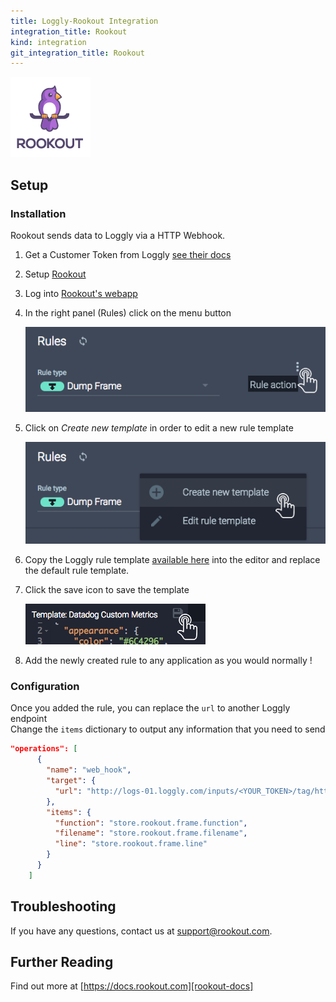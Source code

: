 ```yaml
---
title: Loggly-Rookout Integration
integration_title: Rookout
kind: integration
git_integration_title: Rookout
---
```


![logo][rookout-image]

## Setup

### Installation

Rookout sends data to Loggly via a HTTP Webhook.

1. Get a Customer Token from Loggly [see their docs](loggly-token-docs-url)

2. Setup [Rookout][rookout-url]

3. Log into [Rookout's webapp][rookout-app-url]

1. In the right panel (Rules) click on the menu button

    ![Rule actions menu](screenshots/click_rule_action.png)

1. Click on *Create new template* in order to edit a new rule template

    ![Create new template button](screenshots/click_new_template.png)

1. Copy the Loggly rule template [available here](rule-template.json) into the editor and replace the default rule template.


1. Click the save icon to save the template

    ![Click Save Icon](screenshots/click_save.png)

1. Add the newly created rule to any application as you would normally !

### Configuration

Once you added the rule, you can replace the `url` to another Loggly endpoint  
Change the `items` dictionary to output any information that you need to send

```json
"operations": [
      {
        "name": "web_hook",
        "target": {
          "url": "http://logs-01.loggly.com/inputs/<YOUR_TOKEN>/tag/http/"
        },
        "items": {
          "function": "store.rookout.frame.function",
          "filename": "store.rookout.frame.filename",
          "line": "store.rookout.frame.line"
        }
      }
    ]
```

## Troubleshooting
If you have any questions, contact us at support@rookout.com.

## Further Reading
Find out more at [https://docs.rookout.com][rookout-docs]

[rookout-image]: logos/avatars-bot.png
[rookout-url]: https://docs.rookout.com/docs/getting-started.html
[rookout-docs]: https://docs.rookout.com/
[rookout-app-url]: https://app.rookout.com
[loggly-token-docs-url]: https://www.loggly.com/docs/customer-token-authentication-token/
